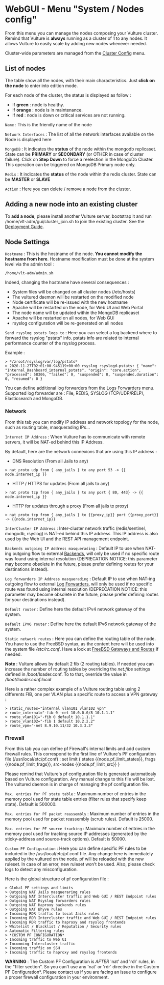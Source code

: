 # WebGUI - Menu "System / Nodes config"

From this menu you can manage the nodes composing your Vulture cluster. Remind that Vulture is **always** running as a cluster of 1 to any nodes. It allows Vulture to easily scale by adding new nodes whenever needed.

Cluster-wide parameters are managed from the [Cluster Config](cluster.md) menu.

## List of nodes

The table show all the nodes, with their main characteristics. Just **click on the node** to enter into edition mode.

For each node of the cluster, the status is displayed as follow :
 - If **green** : node is healthy.
 - If **orange** : node is in maintenance.
 - If **red** : node is down or critical services are not running.

`Name` : This is the friendly name of the node

`Network Interfaces` : The list of all the network interfaces available on the Node is displayed here

`MongoDB` : It indicates the **status** of the node within the mongodb replicaset. State can be **PRIMARY** or **SECONDARY** (or OTHER in case of cluster failure). Click on **Step Down** to force a reelection in the MongoDb Cluster. This operation can be triggered on MongoDB Primary node only.

`Redis` : It indicates the **status** of the node within the redis cluster. State can be **MASTER** or **SLAVE**

`Action` : Here you can delete / remove a node from the cluster.

## Adding a new node into an existing cluster

To **add a node**, please install another Vulture server, bootstrap it and run /home/vlt-adm/gui/cluster_join.sh to join the existing cluster. See the [Deployment Guide](../overview/deploy.md).


## Node Settings

`Hostname` : This is the hostname of the node. **You cannot modify the hostname from here**. Hostname modification must be done at the system level via the admin tool :
```
/home/vlt-adm/admin.sh
```

Indeed, changing the hostname have several consequences :

- System files will be changed on all cluster nodes (/etc/hosts)
- The vultured daemon will be restarted on the modified node
- Node certificate will be re-issued with the new hostname
- Apache will be restarted on the node, for Web UI and Web Portal
- The node name will be updated within the MongoDB replicaset
- Apache will be restarted on all nodes, for Web GUI
- rsyslog configuration will be re-generated on all nodes


`Send rsyslog pstats logs to` : Here you can select a log backend where to forward the rsyslog "pstats" info. pstats info are related to internal performance counter of the rsyslog process.

Example :
```
> */zroot/rsyslog/var/log/pstats*
> 2020-11-27T02:01:00.945119+00:00 rsyslog rsyslogd-pstats: { "name": "Internal_Dashboard_internal_pstats", "origin": "core.action", "processed": 58306, "failed": 0, "suspended": 0, "suspended.duration": 0, "resumed": 0 }
```

You can define additional log forwarders from the [Logs Forwarders](../applications/logs_forwarder.md) menu.
Supported log forwarder are : File, REDIS, SYSLOG (TCP/UDP/RELP), Elasticsearch and MongoDB.

### Network

From this tab you can modify IP address and network topology for the node, such as routing table, masquerading IPs...

`Internet IP Address` : When Vulture has to communicate with remote servers, it will be NAT-ed behind this IP Address.

By default, here are the network connexions that are using this IP address :

- DNS Resolution (From all Jails to any)
```
> nat proto udp from { any_jails } to any port 53 -> {{ node.internet_ip }}
```
- HTTP / HTTPS for updates (From all jails to any)
```
> nat proto tcp from { any_jails } to any port { 80, 443} -> {{ node.internet_ip }}
```
- HTTP for updates through a proxy (From all jails to proxy)
```
> nat proto tcp from { any_jails } to {{proxy_ip}} port {{proxy_port}} -> {{node.internet_ip}}
```

`InterCluster IP Address` : Inter-cluster network traffic (redis/sentinel, mongodb, rsyslog) is NAT-ed behind this IP address. This IP address is also used by the Web UI and the REST API management endpoint.

`Backends outgoing IP Address masquerading` : Default IP to use when NAT-ing outgoing flow to external [Backends](../applications/backend.md), will only be used if no specific route was found using internal resolution (DEPRECATION NOTICE: this parameter may become obsolete in the future, please prefer defining routes for your destinations instead).

`Log forwarders IP Address masquerading` : Default IP to use when NAT-ing outgoing flow to external [Log Forwarders](../applications/logs_forwarder.md), will only be used if no specific route was found using internal resolution (DEPRECATION NOTICE: this parameter may become obsolete in the future, please prefer defining routes for your destinations instead).

`Default router` : Define here the default IPv4 network gateway of the system.

`Default IPV6 router` : Define here the default IPv6 network gateway of the system.

`Static network routes` : Here you can define the routing table of the node. You have to use the FreeBSD syntax, as the content here will be used into the system file */etc/rc.conf*. Have a look at [FreeBSD Gateways and Routes](https://www.freebsd.org/doc/handbook/network-routing.html) if needed.

**Note :** Vulture allows by default 2 fib (2 routing tables). If needed you can increase the number of routing tables by overriding the *net.fibs* settings defined in /boot/loader.conf. To to that, override the value in */boot/loader.conf.local*

Here is a rather complex example of a Vulture routing table using 2 differents FIB, one per VLAN plus a specific route to access a VPN gateway :

```
> static_routes="internal vlan101 vlan102 vpn"
> route_internal="-fib 0 -net 10.0.0.0/8 10.1.1.1"
> route_vlan101="-fib 0 default 10.1.1.1"
> route_vlan102="-fib 1 default 10.2.2.2"
> route_vpn="-net 8.9.10.11/32 10.3.3.3"
```

### Firewall

From this tab you can define pf Firewall's internal limits and add custom firewall rules.
This correspond to the first line of Vulture's PF configuration file (/usr/local/etc/pf.conf) :
set limit { states {{node.pf_limit_states}}, frags {{node.pf_limit_frags}}, src-nodes {{node.pf_limit_src}} }

Please remind that Vulture's pf configuration file is generated automaticaly based on Vulture configuration. Any manual change to this file will be lost. The vultured daemon is in charge of managing the pf configuration file.

`Max. entries for PF state table` : Maximum number of entries in the memory pool used for state table entries (filter rules that specify keep state). Default is 500000.

`Max. entries for PF packet reassembly` : Maximum number of entries in the memory pool used for packet reassembly (scrub rules). Default is 25000.

`Max. entries for PF source tracking` : Maximum number of entries in the memory pool used for tracking source IP addresses (generated by the sticky-address and source-track options). Default is 50000.

`Custom PF Configuration` : Here you can define specific PF rules to be included in the /usr/local/etc/pf.conf file. Any change here is immediately applied by the vultured on the node. pf will be reloaded with the new ruleset. In case of an error, new ruleset won't be used. Also, please check logs to detect any misconfiguration.

Here is the global structure of pf configuration file :
```
> Global PF settings and limits
> Outgoing NAT Jails masqueraring rules
> Outgoing NAT Intercluster traffic and Web GUI / REST Endpoint rules
> Outgoing NAT Rsyslog forwarders rules
> Outgoing NAT Haproxy backends rules
> Outgoing NAT Bhyve rules
> Incoming RDR traffic to local Jails rules
> Incoming RDR Intercluster traffic and Web GUI / REST Endpoint rules
> Incoming RDR traffic to haproxy and rsyslog frontends
> Whitelist / Blacklist / Reputation / Security rules
> Automatic Filtering rules
> *CUSTOM PF CONFIGURATION*
> Incoming traffic to Web UI
> Incomming Intercluster traffic
> Incoming traffic on SSH
> Incoming traffic to haproxy and rsyslog frontends
```

**WARNING** : The Custom PF Configuration is *AFTER* 'nat' and 'rdr' rules, in the "filter section". So you can't use any 'nat' or 'rdr' directive in the Custom PF Configuration*. Please contact us if you are facing an issue to configure a proper firewall configuration in your environment.

